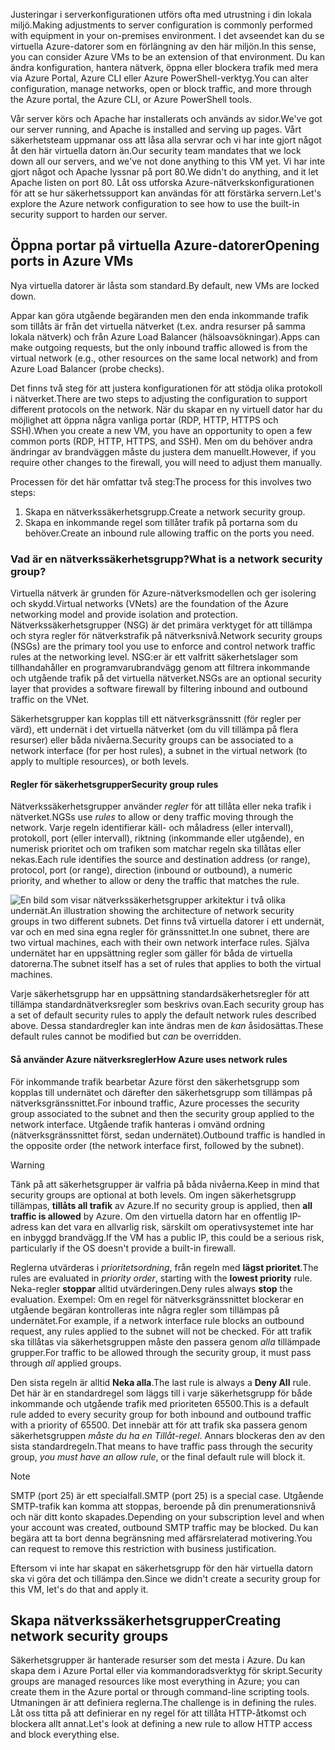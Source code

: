 <span data-ttu-id="e7771-101">Justeringar i serverkonfigurationen utförs ofta med utrustning i din lokala miljö.</span><span class="sxs-lookup"><span data-stu-id="e7771-101">Making adjustments to server configuration is commonly performed with equipment in your on-premises environment.</span></span> <span data-ttu-id="e7771-102">I det avseendet kan du se virtuella Azure-datorer som en förlängning av den här miljön.</span><span class="sxs-lookup"><span data-stu-id="e7771-102">In this sense, you can consider Azure VMs to be an extension of that environment.</span></span> <span data-ttu-id="e7771-103">Du kan ändra konfiguration, hantera nätverk, öppna eller blockera trafik med mera via Azure Portal, Azure CLI eller Azure PowerShell-verktyg.</span><span class="sxs-lookup"><span data-stu-id="e7771-103">You can alter configuration, manage networks, open or block traffic, and more through the Azure portal, the Azure CLI, or Azure PowerShell tools.</span></span>

<span data-ttu-id="e7771-104">Vår server körs och Apache har installerats och används av sidor.</span><span class="sxs-lookup"><span data-stu-id="e7771-104">We've got our server running, and Apache is installed and serving up pages.</span></span> <span data-ttu-id="e7771-105">Vårt säkerhetsteam uppmanar oss att låsa alla servrar och vi har inte gjort något åt den här virtuella datorn än.</span><span class="sxs-lookup"><span data-stu-id="e7771-105">Our security team mandates that we lock down all our servers, and we've not done anything to this VM yet.</span></span> <span data-ttu-id="e7771-106">Vi har inte gjort något och Apache lyssnar på port 80.</span><span class="sxs-lookup"><span data-stu-id="e7771-106">We didn't do anything, and it let Apache listen on port 80.</span></span> <span data-ttu-id="e7771-107">Låt oss utforska Azure-nätverkskonfigurationen för att se hur säkerhetssupport kan användas för att förstärka servern.</span><span class="sxs-lookup"><span data-stu-id="e7771-107">Let's explore the Azure network configuration to see how to use the built-in security support to harden our server.</span></span>

## <a name="opening-ports-in-azure-vms"></a><span data-ttu-id="e7771-108">Öppna portar på virtuella Azure-datorer</span><span class="sxs-lookup"><span data-stu-id="e7771-108">Opening ports in Azure VMs</span></span>

<span data-ttu-id="e7771-109">Nya virtuella datorer är låsta som standard.</span><span class="sxs-lookup"><span data-stu-id="e7771-109">By default, new VMs are locked down.</span></span> 

<span data-ttu-id="e7771-110">Appar kan göra utgående begäranden men den enda inkommande trafik som tillåts är från det virtuella nätverket (t.ex. andra resurser på samma lokala nätverk) och från Azure Load Balancer (hälsoavsökningar).</span><span class="sxs-lookup"><span data-stu-id="e7771-110">Apps can make outgoing requests, but the only inbound traffic allowed is from the virtual network (e.g., other resources on the same local network) and from Azure Load Balancer (probe checks).</span></span>

<span data-ttu-id="e7771-111">Det finns två steg för att justera konfigurationen för att stödja olika protokoll i nätverket.</span><span class="sxs-lookup"><span data-stu-id="e7771-111">There are two steps to adjusting the configuration to support different protocols on the network.</span></span> <span data-ttu-id="e7771-112">När du skapar en ny virtuell dator har du möjlighet att öppna några vanliga portar (RDP, HTTP, HTTPS och SSH).</span><span class="sxs-lookup"><span data-stu-id="e7771-112">When you create a new VM, you have an opportunity to open a few common ports (RDP, HTTP, HTTPS, and SSH).</span></span> <span data-ttu-id="e7771-113">Men om du behöver andra ändringar av brandväggen måste du justera dem manuellt.</span><span class="sxs-lookup"><span data-stu-id="e7771-113">However, if you require other changes to the firewall, you will need to adjust them manually.</span></span>

<span data-ttu-id="e7771-114">Processen för det här omfattar två steg:</span><span class="sxs-lookup"><span data-stu-id="e7771-114">The process for this involves two steps:</span></span>

1. <span data-ttu-id="e7771-115">Skapa en nätverkssäkerhetsgrupp.</span><span class="sxs-lookup"><span data-stu-id="e7771-115">Create a network security group.</span></span>
2. <span data-ttu-id="e7771-116">Skapa en inkommande regel som tillåter trafik på portarna som du behöver.</span><span class="sxs-lookup"><span data-stu-id="e7771-116">Create an inbound rule allowing traffic on the ports you need.</span></span>

### <a name="what-is-a-network-security-group"></a><span data-ttu-id="e7771-117">Vad är en nätverkssäkerhetsgrupp?</span><span class="sxs-lookup"><span data-stu-id="e7771-117">What is a network security group?</span></span>

<span data-ttu-id="e7771-118">Virtuella nätverk är grunden för Azure-nätverksmodellen och ger isolering och skydd.</span><span class="sxs-lookup"><span data-stu-id="e7771-118">Virtual networks (VNets) are the foundation of the Azure networking model and provide isolation and protection.</span></span> <span data-ttu-id="e7771-119">Nätverkssäkerhetsgrupper (NSG) är det primära verktyget för att tillämpa och styra regler för nätverkstrafik på nätverksnivå.</span><span class="sxs-lookup"><span data-stu-id="e7771-119">Network security groups (NSGs) are the primary tool you use to enforce and control network traffic rules at the networking level.</span></span> <span data-ttu-id="e7771-120">NSG:er är ett valfritt säkerhetslager som tillhandahåller en programvarubrandvägg genom att filtrera inkommande och utgående trafik på det virtuella nätverket.</span><span class="sxs-lookup"><span data-stu-id="e7771-120">NSGs are an optional security layer that provides a software firewall by filtering inbound and outbound traffic on the VNet.</span></span> 

<span data-ttu-id="e7771-121">Säkerhetsgrupper kan kopplas till ett nätverksgränssnitt (för regler per värd), ett undernät i det virtuella nätverket (om du vill tillämpa på flera resurser) eller båda nivåerna.</span><span class="sxs-lookup"><span data-stu-id="e7771-121">Security groups can be associated to a network interface (for per host rules), a subnet in the virtual network (to apply to multiple resources), or both levels.</span></span> 

#### <a name="security-group-rules"></a><span data-ttu-id="e7771-122">Regler för säkerhetsgrupper</span><span class="sxs-lookup"><span data-stu-id="e7771-122">Security group rules</span></span>

<span data-ttu-id="e7771-123">Nätverkssäkerhetsgrupper använder _regler_ för att tillåta eller neka trafik i nätverket.</span><span class="sxs-lookup"><span data-stu-id="e7771-123">NGSs use _rules_ to allow or deny traffic moving through the network.</span></span> <span data-ttu-id="e7771-124">Varje regeln identifierar käll- och måladress (eller intervall), protokoll, port (eller intervall), riktning (inkommande eller utgående), en numerisk prioritet och om trafiken som matchar regeln ska tillåtas eller nekas.</span><span class="sxs-lookup"><span data-stu-id="e7771-124">Each rule identifies the source and destination address (or range), protocol, port (or range), direction (inbound or outbound), a numeric priority, and whether to allow or deny the traffic that matches the rule.</span></span>

![<span data-ttu-id="e7771-125">En bild som visar nätverkssäkerhetsgrupper arkitektur i två olika undernät.</span><span class="sxs-lookup"><span data-stu-id="e7771-125">An illustration showing the architecture of network security groups in two different subnets.</span></span> <span data-ttu-id="e7771-126">Det finns två virtuella datorer i ett undernät, var och en med sina egna regler för gränssnittet.</span><span class="sxs-lookup"><span data-stu-id="e7771-126">In one subnet, there are two virtual machines, each with their own network interface rules.</span></span>  <span data-ttu-id="e7771-127">Själva undernätet har en uppsättning regler som gäller för båda de virtuella datorerna.</span><span class="sxs-lookup"><span data-stu-id="e7771-127">The subnet itself has a set of rules that applies to both the virtual machines.</span></span> ](../media/7-nsg-rules.png)

<span data-ttu-id="e7771-128">Varje säkerhetsgrupp har en uppsättning standardsäkerhetsregler för att tillämpa standardnätverksregler som beskrivs ovan.</span><span class="sxs-lookup"><span data-stu-id="e7771-128">Each security group has a set of default security rules to apply the default network rules described above.</span></span> <span data-ttu-id="e7771-129">Dessa standardregler kan inte ändras men de _kan_ åsidosättas.</span><span class="sxs-lookup"><span data-stu-id="e7771-129">These default rules cannot be modified but _can_ be overridden.</span></span>

#### <a name="how-azure-uses-network-rules"></a><span data-ttu-id="e7771-130">Så använder Azure nätverksregler</span><span class="sxs-lookup"><span data-stu-id="e7771-130">How Azure uses network rules</span></span>

<span data-ttu-id="e7771-131">För inkommande trafik bearbetar Azure först den säkerhetsgrupp som kopplas till undernätet och därefter den säkerhetsgrupp som tillämpas på nätverksgränssnittet.</span><span class="sxs-lookup"><span data-stu-id="e7771-131">For inbound traffic, Azure processes the security group associated to the subnet and then the security group applied to the network interface.</span></span> <span data-ttu-id="e7771-132">Utgående trafik hanteras i omvänd ordning (nätverksgränssnittet först, sedan undernätet).</span><span class="sxs-lookup"><span data-stu-id="e7771-132">Outbound traffic is handled in the opposite order (the network interface first, followed by the subnet).</span></span>

> [!WARNING]  
> <span data-ttu-id="e7771-133">Tänk på att säkerhetsgrupper är valfria på båda nivåerna.</span><span class="sxs-lookup"><span data-stu-id="e7771-133">Keep in mind that security groups are optional at both levels.</span></span> <span data-ttu-id="e7771-134">Om ingen säkerhetsgrupp tillämpas, **tillåts all trafik** av Azure.</span><span class="sxs-lookup"><span data-stu-id="e7771-134">If no security group is applied, then **all traffic is allowed** by Azure.</span></span> <span data-ttu-id="e7771-135">Om den virtuella datorn har en offentlig IP-adress kan det vara en allvarlig risk, särskilt om operativsystemet inte har en inbyggd brandvägg.</span><span class="sxs-lookup"><span data-stu-id="e7771-135">If the VM has a public IP, this could be a serious risk, particularly if the OS doesn't provide a built-in firewall.</span></span>

<span data-ttu-id="e7771-136">Reglerna utvärderas i _prioritetsordning_, från regeln med **lägst prioritet**.</span><span class="sxs-lookup"><span data-stu-id="e7771-136">The rules are evaluated in _priority order_, starting with the **lowest priority** rule.</span></span> <span data-ttu-id="e7771-137">Neka-regler **stoppar** alltid utvärderingen.</span><span class="sxs-lookup"><span data-stu-id="e7771-137">Deny rules always **stop** the evaluation.</span></span> <span data-ttu-id="e7771-138">Exempel: Om en regel för nätverksgränssnittet blockerar en utgående begäran kontrolleras inte några regler som tillämpas på undernätet.</span><span class="sxs-lookup"><span data-stu-id="e7771-138">For example, if a network interface rule blocks an outbound request, any rules applied to the subnet will not be checked.</span></span> <span data-ttu-id="e7771-139">För att trafik ska tillåtas via säkerhetsgruppen måste den passera genom _alla_ tillämpade grupper.</span><span class="sxs-lookup"><span data-stu-id="e7771-139">For traffic to be allowed through the security group, it must pass through _all_ applied groups.</span></span>

<span data-ttu-id="e7771-140">Den sista regeln är alltid **Neka alla**.</span><span class="sxs-lookup"><span data-stu-id="e7771-140">The last rule is always a **Deny All** rule.</span></span> <span data-ttu-id="e7771-141">Det här är en standardregel som läggs till i varje säkerhetsgrupp för både inkommande och utgående trafik med prioriteten 65500.</span><span class="sxs-lookup"><span data-stu-id="e7771-141">This is a default rule added to every security group for both inbound and outbound traffic with a priority of 65500.</span></span> <span data-ttu-id="e7771-142">Det innebär att för att trafik ska passera genom säkerhetsgruppen _måste du ha en Tillåt-regel_. Annars blockeras den av den sista standardregeln.</span><span class="sxs-lookup"><span data-stu-id="e7771-142">That means to have traffic pass through the security group, _you must have an allow rule_, or the final default rule will block it.</span></span>

> [!NOTE]  
> <span data-ttu-id="e7771-143">SMTP (port 25) är ett specialfall.</span><span class="sxs-lookup"><span data-stu-id="e7771-143">SMTP (port 25) is a special case.</span></span> <span data-ttu-id="e7771-144">Utgående SMTP-trafik kan komma att stoppas, beroende på din prenumerationsnivå och när ditt konto skapades.</span><span class="sxs-lookup"><span data-stu-id="e7771-144">Depending on your subscription level and when your account was created, outbound SMTP traffic may be blocked.</span></span> <span data-ttu-id="e7771-145">Du kan begära att ta bort denna begränsning med affärsrelaterad motivering.</span><span class="sxs-lookup"><span data-stu-id="e7771-145">You can request to remove this restriction with business justification.</span></span>

<span data-ttu-id="e7771-146">Eftersom vi inte har skapat en säkerhetsgrupp för den här virtuella datorn ska vi göra det och tillämpa den.</span><span class="sxs-lookup"><span data-stu-id="e7771-146">Since we didn't create a security group for this VM, let's do that and apply it.</span></span>

## <a name="creating-network-security-groups"></a><span data-ttu-id="e7771-147">Skapa nätverkssäkerhetsgrupper</span><span class="sxs-lookup"><span data-stu-id="e7771-147">Creating network security groups</span></span>

<span data-ttu-id="e7771-148">Säkerhetsgrupper är hanterade resurser som det mesta i Azure. Du kan skapa dem i Azure Portal eller via kommandoradsverktyg för skript.</span><span class="sxs-lookup"><span data-stu-id="e7771-148">Security groups are managed resources like most everything in Azure; you can create them in the Azure portal or through command-line scripting tools.</span></span> <span data-ttu-id="e7771-149">Utmaningen är att definiera reglerna.</span><span class="sxs-lookup"><span data-stu-id="e7771-149">The challenge is in defining the rules.</span></span> <span data-ttu-id="e7771-150">Låt oss titta på att definierar en ny regel för att tillåta HTTP-åtkomst och blockera allt annat.</span><span class="sxs-lookup"><span data-stu-id="e7771-150">Let's look at defining a new rule to allow HTTP access and block everything else.</span></span>